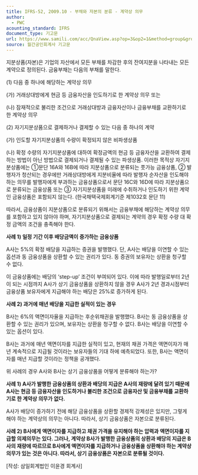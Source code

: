```yaml
---
title: IFRS-52, 2009.10 - 부채와 자본의 분류 - 계약상 의무
author:
  - PWC
acounting_standard: IFRS
document_type: 기고문
url: https://www.samili.com/acc/QnaView.asp?op=3&op2=1&method=group&group=2086-15;1&orgcode=0&searchword=&page=31&code=IFRS%2D52%3A200910
source: 월간공인회계사 기고문
---
```

지분상품(자본)은 기업의 자산에서 모든 부채를 차감한 후의 잔여지분을 나타내는 모든 계약으로 정의된다. 금융부채는 다음의 부채를 말한다.

(1) 다음 중 하나에 해당하는 계약상 의무

(가) 거래상대방에게 현금 등 금융자산을 인도하기로 한 계약상 의무 또는

(나) 잠재적으로 불리한 조건으로 거래상대방과 금융자산이나 금융부채를 교환하기로 한 계약상 의무

(2) 자기지분상품으로 결제하거나 결제할 수 있는 다음 중 하나의 계약

(가) 인도할 자기지분상품의 수량이 확정되지 않은 비파생상품

(나) 확정 수량의 자기지분상품에 대하여 확정금액의 현금 등 금융자산을 교환하여 결제하는 방법이 아닌 방법으로 결제되거나 결제될 수 있는 파생상품. 이러한 목적상 자기지분상품에는 ①문단 16A와 16B에 따라 지분상품으로 분류되는 풋가능 금융상품, ② 발행자가 청산되는 경우에만 거래상대방에게 지분비율에 따라 발행자 순자산을 인도해야 하는 의무를 발행자에게 부과하는 금융상품으로서 문단 16C와 16D에 따라 지분상품으로 분류되는 금융상품 또는 ③ 자기지분상품을 미래에 수취하거나 인도하기 위한 계약인 금융상품은 포함되지 않는다. (한국채택국제회계기준 제1032호 문단 11)

  

따라서, 금융상품이 지분상품으로 분류되기 위해서는 금융부채에 해당하는 계약상 의무를 포함하고 있지 않아야 하며, 자기지분상품으로 결제되는 계약의 경우 확정 수량 대 확정 금액의 조건을 충족해야 한다.

  

**사례 1) 일정 기간 이후 배당금액이 증가하는 금융상품**

A사는 5%의 확정 배당을 지급하는 증권을 발행했다. 단, A사는 배당을 이연할 수 있는 옵션과 동 금융상품을 상환할 수 있는 권리가 있다. 동 증권의 보유자는 상환을 청구할 수 없다.

이 금융상품에는 배당의 ‘step-up’ 조건이 부여되어 있다. 이에 따라 발행일로부터 2년이 되는 시점까지 A사가 상기 금융상품을 상환하지 않을 경우 A사가 2년 경과시점부터 금융상품 보유자에게 지급해야 하는 배당은 25%로 증가하게 된다.

  

**사례 2) 과거에 매년 배당을 지급한 실적이 있는 경우**

B사는 6%의 액면이자율을 지급하는 후순위채권을 발행했다. B사는 동 금융상품을 상환할 수 있는 권리가 있으며, 보유자는 상환을 청구할 수 없다. B사는 배당을 이연할 수 있는 옵션이 있다.

B사는 과거에 매년 액면이자를 지급한 실적이 있고, 현재의 채권 가격은 액면이자가 매년 계속적으로 지급될 것이라는 보유자들의 기대 하에 예측되었다. 또한, B사는 액면이자를 매년 지급할 것이라는 정책을 공개했다.

위 사례의 경우 A사와 B사는 상기 금융상품을 어떻게 분류해야 하는가?

  

**사례 1) A사가 발행한 금융상품의 상환과 배당의 지급은 A사의 재량에 달려 있기 때문에 A사는 현금 등 금융자산을 인도하거나 불리한 조건으로 금융자산 및 금융부채를 교환하기로 한 계약상 의무가 없다.**

A사가 배당이 증가하기 전에 해당 금융상품을 상환할 경제적 강제성은 있지만, 그렇게 해야 하는 계약상의 의무는 아니다. 따라서, 상기 금융상품은 자본으로 분류된다.

  

**사례 2) B사에게 액면이자를 지급하고 채권 가격을 유지해야 하는 압력과 액면이자를 지급할 의제의무는 있다. 그러나, 계약상 B사가 발행한 금융상품의 상환과 배당의 지급은 B사의 재량에 따르므로 B사에게 액면이자를 지급하거나 금융상품을 상환해야 하는 계약상 의무가 있는 것은 아니다. 따라서, 상기 금융상품은 자본으로 분류될 것이다.**

  

\[작성: 삼일회계법인 이윤경 회계사\]